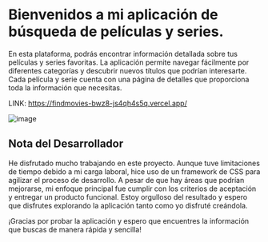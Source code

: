 # Bienvenidos a mi aplicación de búsqueda de películas y series.

En esta plataforma, podrás encontrar información detallada sobre tus películas y series favoritas. La aplicación permite navegar fácilmente por diferentes categorías y descubrir nuevos títulos que podrían interesarte. Cada película y serie cuenta con una página de detalles que proporciona toda la información que necesitas.

LINK: https://findmovies-bwz8-js4qh4s5q.vercel.app/


![image](https://github.com/user-attachments/assets/480ccf61-12ed-41c7-9290-5818f226547f)


## Nota del Desarrollador
He disfrutado mucho trabajando en este proyecto. Aunque tuve limitaciones de tiempo debido a mi carga laboral, hice uso de un framework de CSS para agilizar el proceso de desarrollo. A pesar de que hay áreas que podrían mejorarse, mi enfoque principal fue cumplir con los criterios de aceptación y entregar un producto funcional. Estoy orgulloso del resultado y espero que disfrutes explorando la aplicación tanto como yo disfruté creándola.

¡Gracias por probar la aplicación y espero que encuentres la información que buscas de manera rápida y sencilla!
